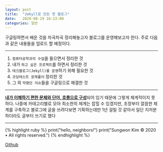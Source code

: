 ```yaml
---
layout: post
title:  "Jekyll로 만든 첫 블로그"
date:   2020-08-19 16:22:00
categories: 일반
---
```



구글링하면서 배운 것을 차곡차곡 정리해놓고자 블로그를 운영해보고자 한다.
주로 다음과 같은 내용들을 업로드 할 예정이다.

---

1) `컴퓨터공학과의 수업`을 들으면서 정리한 것  
2) 내가 `하고 싶은 프로젝트`를 하면서 정리한 것  
3) `테크블로그(Jekyll)를 운영`하기 위해 필요한 것  
4) `코딩테스트 문제풀이` 정리한 것  
5) 그 외 `막혔던 이슈`들을 구글링으로 해결한 것

---

<u>**내가 이해하기 편한 문체와 단어, 흐름으로 구성**</u>되어 있기 때문에 그렇게 체계적이지 못하다.
나중에 카테고리별로 모아 최소한의 체계는 잡힐 수 있겠지만, 초장부터 깔끔한 체계를 구축하고 블로그에 글을 쓰려다보면
기획하는데만 1년 걸릴 것 같아서 일단 지저분하더라도 글부터 쓰기로 했다

---

{% highlight ruby %}
print("hello, neighbors!")
print("Sungwon Kim © 2020 • All rights reserved.")
{% endhighlight %}

[Github][githuburl]

[githuburl]: https://github.com/kpiswon
